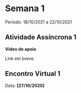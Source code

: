 # Semana 1

Período: 18/10/2021 a 22/10/2021

## Atividade Assíncrona 1

**Vídeo de apoio**

Link em breve.

## Encontro Virtual 1

Data: **[27/10/2020]**